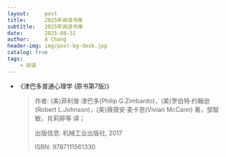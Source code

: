 ```yaml
---
layout:     post
title:      2025年阅读书单
subtitle:   2025年阅读书单
date:       2025-08-31
author:     A Chang
header-img: img/post-bg-desk.jpg
catalog: true
tags:
    - 阅读
---
```



- 《津巴多普通心理学 (原书第7版)》
    > 作者: (美)菲利普·津巴多(Philip G.Zimbardo)，(美)罗伯特·约翰逊(Robert L.Johnson)，(美)薇薇安·麦卡恩(Vivian McCann) 著，邹智敏，肖莉婷等 译；
    > 
    > 出版信息: 机械工业出版社, 2017
    > 
    > ISBN: 9787111561330
